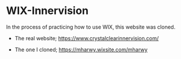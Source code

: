 # WIX-Innervision
In the process of practicing how to use WIX, this website was cloned.

* The real website;  https://www.crystalclearinnervision.com/

* The one I cloned;   https://mharwy.wixsite.com/mharwy
